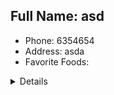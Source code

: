
## Full Name: asd
- Phone: 6354654
- Address: asda
- Favorite Foods:
<details>
-${foodStr}
-${foodStr}
-${foodStr}
-${foodStr}

</details>
